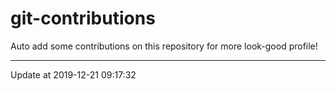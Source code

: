 # git-contributions

Auto add some contributions on this repository for more look-good profile!

---

Update at 2019-12-21 09:17:32
